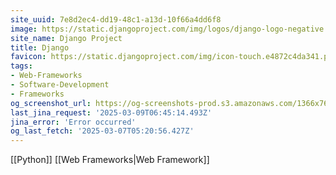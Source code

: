 ```yaml
---
site_uuid: 7e8d2ec4-dd19-48c1-a13d-10f66a4dd6f8
image: https://static.djangoproject.com/img/logos/django-logo-negative.1d528e2cb5fb.png
site_name: Django Project
title: Django
favicon: https://static.djangoproject.com/img/icon-touch.e4872c4da341.png
tags:
- Web-Frameworks
- Software-Development
- Frameworks
og_screenshot_url: https://og-screenshots-prod.s3.amazonaws.com/1366x768/80/false/7331003f4e8f8f20cfd89538185f704112adb0ffab5a76075f73fb0a1f6d20cd.jpeg
last_jina_request: '2025-03-09T06:45:14.493Z'
jina_error: 'Error occurred'
og_last_fetch: '2025-03-07T05:20:56.427Z'
---
```

[[Python]] [[Web Frameworks|Web Framework]]
